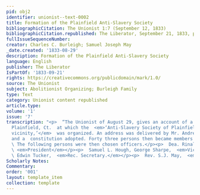 ```yaml
---
pid: obj2
identifier: unionist--text-0002
title: Formation of the Plainfield Anti-Slavery Society
bibliographicCitation: The Unionist 1:7 (September 12, 1833)
bibliographicCitation.republished: The Liberator, September 21, 1833, p. 151 (3:38:151)
fullIssueSequenceNumber: 
creator: Charles C. Burleigh; Samuel Joseph May
_date.created: '1833-08-29'
description: Formation of the Plainfield Anti-Slavery Society
language: English
publisher: The Liberator
IsPartOf: '1833-09-21'
rights: https://creativecommons.org/publicdomain/mark/1.0/
source: The Unionist
subject: Abolitionist Organizing; Burleigh Family
type: Text
category: Unionist content republished
article.type: 
volume: '1'
issue: '7'
transcription: "<p>  “The Unionist of August 29, gives an account of a meeting in
  Plainfield, Ct.  at which the  <em>‘Anti-Slavery Society of Plainfield, and its
  vicinity,’</em>  was organized. An address was delivered by Mr. Andrew Rockwell,
  and a  constitution adopted. Forty three persons then became members of the Society.
  \ The following persons were then chosen officers.</p><p>  Dea. Rinaldo Burleigh,
  \ <em>President</em></p><p>  Samuel L. Hough, George Sharpe,  <em>Vice Presidents</em></p><p>
  \ Edwin Tucker,  <em>Rec. Secretary.</em></p><p>  Rev. S.J. May,  <em>Cor. Secretary.”</em></p><p></p>"
Scholarly Notes: 
Commentary: 
order: '001'
layout: template_item
collection: template
---
```

